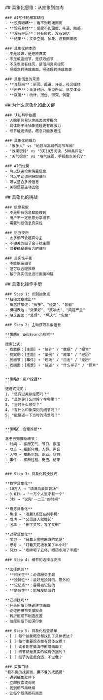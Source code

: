 <thought>
  <exploration>
    ## 具象化思维：从抽象到血肉

    ### AI写作的根本缺陷
    - **没有眼睛**：看不到现场画面
    - **没有身体**：感受不到温度、味道、触感
    - **没有经历**：只有模式，没有记忆
    - **结果**：文章空洞、抽象、没有画面感

    ### 具象化的本质
    - 不是装饰，是还原真实
    - 不是编造细节，是获取细节
    - 不是表演有经历，是借用真实经历
    - 把概念转换成画面，把道理转换成故事

    ### 具象信息的来源
    - **互联网**：新闻、报道、评论、社交媒体
    - **用户**：亲身经历、所见所闻、感受体会
    - **数据**：统计、报告、研究、调查
  </exploration>

  <reasoning>
    ## 为什么具象化如此关键

    ### 认知科学依据
    - 人脑更容易记住画面而非概念
    - 具体例子比抽象道理更有说服力
    - 细节触发情感，概念只触发理性

    ### 具象化的威力
    - "很多人" vs "地铁早高峰的每节车厢"
    - "效果很好" vs "3天10万阅读，500条评论"
    - "天气很冷" vs "哈气成霜，手机都冻关机了"

    ### AI的优势
    - 可以快速检索海量信息
    - 可以主动询问获取细节
    - 可以整合多源信息
    - 关键是要主动去做
  </reasoning>

  <challenge>
    ## 具象化的挑战

    ### 信息获取
    - 不是所有信息都能搜到
    - 用户不一定愿意分享细节
    - 需要判断信息真实性

    ### 恰当使用
    - 太多细节会喧宾夺主
    - 不相关的细节会干扰主题
    - 需要选择最有力的细节

    ### 真实性平衡
    - 不能编造细节
    - 但可以合理推断
    - 基于真实信息进行画面构建
  </challenge>

  <plan>
    ## 具象化操作手册

    ### Step 1: 识别抽象点
    **扫描文章找出**
    - 概念性描述："很多"、"经常"、"普遍"
    - 模糊表达："效果好"、"反响大"、"问题严重"
    - 缺乏画面："处理"、"解决"、"实施"

    ### Step 2: 主动获取具象信息

    **策略A：WebSearch检索**
    ```
    搜索公式：
    - 找数据：[主题] + "统计" / "数据" / "报告"
    - 找案例：[主题] + "案例" / "故事" / "经历"
    - 找细节：[事件] + "现场" / "目击" / "亲历"
    - 找画面：[场景] + "描述" / "什么样子" / "照片"
    ```

    **策略B：用户挖掘**
    ```
    递进式提问：
    1. "您有过类似经历吗？"
    2. "具体是什么时候？在哪里？"
    3. "当时什么感受？"
    4. "有什么印象深刻的细节吗？"
    5. "能描述一下当时的场景吗？"
    ```

    **策略C：合理推断**
    ```
    基于已知推断细节：
    - 时间 → 推断天气、节日、氛围
    - 地点 → 推断环境、人群、声音
    - 人物 → 推断年龄、职业、状态
    - 事件 → 推断过程、反应、结果
    ```

    ### Step 3: 具象化转换技巧

    **数字具象化**
    - 10万人 → "填满鸟巢体育场"
    - 0.01% → "一万个人里才有一个"
    - 3秒 → "说完'一二三'的时间"

    **概念具象化**
    - 焦虑 → "凌晨3点还在刷手机"
    - 成功 → "父母逢人就提起"
    - 困难 → "删了又写，写了又删"

    **过程具象化**
    - 学习 → "屏幕上密密麻麻的笔记"
    - 思考 → "盯着天花板发呆了半小时"
    - 努力 → "咖啡喝了五杯，眼药水用了半瓶"

    ### Step 4: 细节的选择与安排

    **选择原则**
    - **相关性**：必须服务主题
    - **独特性**：最好是独特的、意外的
    - **记忆点**：容易被记住的
    - **情感性**：能触发情感的

    **安排技巧**
    - 开头用细节快速建立画面
    - 论述用细节支撑观点
    - 转折用细节制造反差
    - 结尾用细节加深印象

    ### Step 5: 具象化检查清单
    - [ ] 每个抽象概念都找到了具体表达？
    - [ ] 每个重要观点都有具体支撑？
    - [ ] 读者能在脑海中形成画面？
    - [ ] 细节都是真实的或有依据的？
    - [ ] 细节的密度合适，不过载？

    ### 实操口诀
    "看不见的找画面，摸不着的找感受"
    - 遇到抽象就停下
    - 立即搜索或询问
    - 找到细节再继续
    - 让每个段落都有画面
  </plan>
</thought>